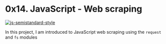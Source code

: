 # 0x14. JavaScript - Web scraping
[![js-semistandard-style](https://raw.githubusercontent.com/standard/semistandard/master/badge.svg)](https://github.com/standard/semistandard)

In this project, I am introduced to JavaScript web scraping using the `request` and `fs` modules
